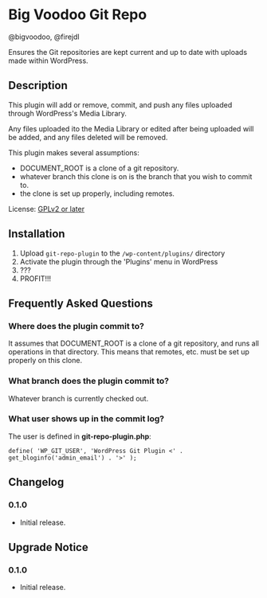 # Big Voodoo Git Repo
@bigvoodoo, @firejdl

Ensures the Git repositories are kept current and up to date with uploads made within WordPress.

## Description

This plugin will add or remove, commit, and push any files uploaded through WordPress's Media Library.

Any files uploaded ito the Media Library or edited after being uploaded will be added, and any files deleted will be removed.

This plugin makes several assumptions:

* DOCUMENT_ROOT is a clone of a git repository.
* whatever branch this clone is on is the branch that you wish to commit to.
* the clone is set up properly, including remotes.

License: [GPLv2 or later](http://www.gnu.org/licenses/gpl-2.0.html)

## Installation

1. Upload `git-repo-plugin` to the `/wp-content/plugins/` directory
1. Activate the plugin through the 'Plugins' menu in WordPress
1. ???
1. PROFIT!!!

## Frequently Asked Questions

### Where does the plugin commit to?

It assumes that DOCUMENT_ROOT is a clone of a git repository, and runs all operations in that directory. This means that remotes, etc. must be set up properly on this clone.

### What branch does the plugin commit to?

Whatever branch is currently checked out.

### What user shows up in the commit log?

The user is defined in **git-repo-plugin.php**:

`define( 'WP_GIT_USER', 'WordPress Git Plugin <' . get_bloginfo('admin_email') . '>' );`

## Changelog

### 0.1.0

* Initial release.

## Upgrade Notice

### 0.1.0

* Initial release.
